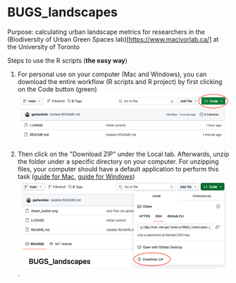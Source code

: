 # BUGS_landscapes
Purpose: calculating urban landscape metrics for researchers in the (Biodiversity of Urban Green Spaces lab)[https://www.macivorlab.ca/] at the University of Toronto

Steps to use the R scripts (**the easy way**)
1. For personal use on your computer (Mac and Windows), you can download the entire workflow (R scripts and R project) by first clicking on the Code button (green)
![green button](Green_button.png)

2. Then click on the "Download ZIP" under the Local tab. Afterwards, unzip the folder under a specific directory on your computer. For unzipping files, your computer should have a default application to perform this task ([guide for Mac](https://support.apple.com/en-ca/guide/mac-help/mchlp2528/mac), [guide for Windows](https://www.pcworld.com/article/394871/how-to-unzip-files-in-windows-10.html))
![download zip](Download_zip.png).

